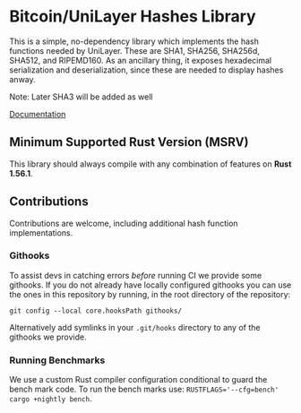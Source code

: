 # Bitcoin/UniLayer Hashes Library

This is a simple, no-dependency library which implements the hash functions
needed by UniLayer. These are SHA1, SHA256, SHA256d, SHA512, and RIPEMD160. As an
ancillary thing, it exposes hexadecimal serialization and deserialization,
since these are needed to display hashes anway.

Note: Later SHA3 will be added as well

[Documentation](https://docs.rs/bitcoin_hashes/)

## Minimum Supported Rust Version (MSRV)

This library should always compile with any combination of features on **Rust 1.56.1**.

## Contributions

Contributions are welcome, including additional hash function implementations.

### Githooks

To assist devs in catching errors _before_ running CI we provide some githooks. If you do not
already have locally configured githooks you can use the ones in this repository by running, in the
root directory of the repository:
```
git config --local core.hooksPath githooks/
```

Alternatively add symlinks in your `.git/hooks` directory to any of the githooks we provide.

### Running Benchmarks

We use a custom Rust compiler configuration conditional to guard the bench mark code. To run the
bench marks use: `RUSTFLAGS='--cfg=bench' cargo +nightly bench`.
